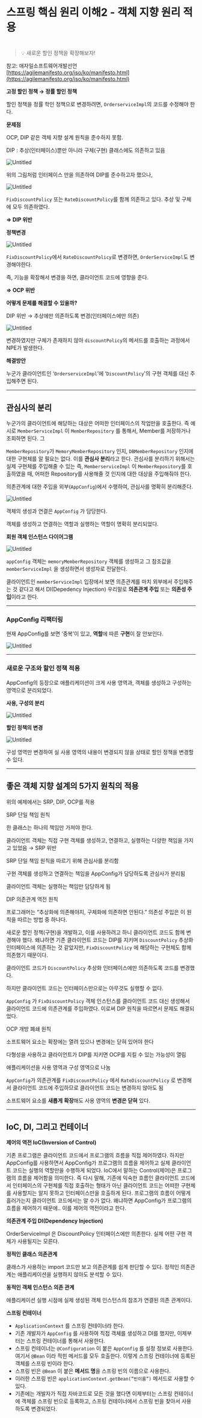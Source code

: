 # 스프링 핵심 원리 이해2 - 객체 지향 원리 적용

# 

> 💡 새로운 할인 정책을 확장해보자!



참고: 애자일소프트웨어개발선언 [https://agilemanifesto.org/iso/ko/manifesto.html](https://agilemanifesto.org/iso/ko/manifesto.html)

**고정 할인 정책 → 정률 할인 정책**

할인 정책을 정률 학인 정책으로 변경하려면, `OrderserviceImpl`의 코드를 수정해야 한다.

**문제점**

OCP, DIP 같은 객체 지향 설계 원칙을 준수하지 못함.

DIP : 추상(인터페이스)뿐만 아니라 구체(구현) 클래스에도 의존하고 있음

![Untitled](../img/스프링핵심원리이해2-객체지향원리적용/Untitled.png)

위의 그림처럼 인터페이스 만을 의존하여 DIP를 준수하고자 했으나,

![Untitled](../img/스프링핵심원리이해2-객체지향원리적용/Untitled%201.png)

`FixDiscountPolicy` 또는 `RateDiscountPolicy`를 함께 의존하고 있다. 추상 및 구체에 모두 의존하였다.

**⇒ DIP 위반**

**정책변경**

![Untitled](../img/스프링핵심원리이해2-객체지향원리적용/Untitled%202.png)

`FixDiscountPolicy`에서 `RateDiscountPolicy`로 변경하면, `OrderServiceImpl`도 변경해야한다.

즉, 기능을 확장해서 변경을 하면, 클라이언트 코드에 영향을 준다.

**⇒ OCP 위반**

**어떻게 문제를 해결할 수 있을까?**

DIP 위반 → 추상에만 의존하도록 변경(인터페이스에만 의존)

![Untitled](../img/스프링핵심원리이해2-객체지향원리적용/Untitled%203.png)

변경하였지만 구체가 존재하지 않아 `discountPolicy`의 메서드를 호출하는 과정에서 NPE가 발생한다.

**해결방안**

누군가 클라이언트인 ‘`OrderserviceImpl`’에 ‘`DiscountPolicy`'의 구현 객체를 대신 주입해주면 된다.

---

## **관심사의 분리**

누군가의 클라이언트에 해당하는 대상은 어떠한 인터페이스의 작업만을 호출한다. 즉 예시로 `MemberServiceImpl` 이 `MemberRepository` 를 통해서, Member를 저장하거나 조회하면 된다. 그  

`MemberRepository`가 `MemoryMemberRepository` 인지, `DBMemberRepository` 인지에 대한 구현체를 알 필요는 없다. 이를 **관심사 분리**라고 한다. 관심사를 분리하기 위해서는 실제 구현체를 주입해줄 수 있는 즉, `MemberserviceImpl` 이 `MemberRepository`를 호출하였을 때, 어떠한 Repository를 사용해줄 것 인지에 대한 대상을 주입해줘야 한다.

의존관계에 대한 주입을 외부(`AppConfig`)에서 수행하여, 관심사를 명확히 분리해준다.

![Untitled](../img/스프링핵심원리이해2-객체지향원리적용/Untitled%204.png)

객체의 생성과 연결은 `AppConfig` 가 담당한다.

객체를 생성하고 연결하는 역할과 실행하는 역할이 명확히 분리되었다.

**회원 객체 인스턴스 다이어그램**

![Untitled](../img/스프링핵심원리이해2-객체지향원리적용/Untitled%205.png)

`appConfig` 객체는 `memoryMemberRepository` 객체를 생성하고 그 참조값을 `memberServiceImpl` 을 생성하면서 생성자로 전달한다.

클라이언트인 `memberServiceImpl` 입장에서 보면 의존관계를 마치 외부에서 주입해주는 것 같다고 해서 DI(Depedency Injection) 우리말로 **의존관계 주입** 또는 **의존성 주입**이라고 한다.

---

### AppConfig 리팩터링

현재 AppConfig를 보면 ‘중복’이 있고, **역할**에 따른 **구현**이 잘 안보인다.

![Untitled](../img/스프링핵심원리이해2-객체지향원리적용/Untitled%206.png)

---

### 새로운 구조와 할인 정책 적용

AppConfig의 등장으로 애플리케이션이 크게 사용 영역과, 객체를 생성하고 구성하는 영역으로 분리되었다.

**사용, 구성의 분리**

![Untitled](../img/스프링핵심원리이해2-객체지향원리적용/Untitled%207.png)

**할인 정책의 변경**

![Untitled](../img/스프링핵심원리이해2-객체지향원리적용/Untitled%208.png)

구성 영역만 변경하여 실 사용 영역의 내용이 변경되지 않을 상태로 할인 정책을 변경할 수 있다.

---

## 좋은 객체 지향 설계의 5가지 원칙의 적용

위의 예제에서는 SRP, DIP, OCP를 적용

SRP 단일 책임 원칙

한 클래스는 하나의 책임만 가져야 한다.

클라이언트 객체는 직접 구현 객체를 생성하고, 연결하고, 실행하는 다양한 책임을 가지고 있었음 → SRP 위반

SRP 단일 책임 원칙을 따르기 위해 관심사를 분리함

구현 객체를 생성하고 연결하는 책임을 AppConfig가 담당하도록 관심사가 분리됨

클라이언트 객체는 실행하는 책임만 담당하게 됨

DIP 의존관계 역전 원칙

프로그래머는 “추상화에 의존해야지, 구체화에 의존하면 안된다.” 의존성 주입은 이 원칙을 따르는 방법 중 하나다.

새로운 할인 정책(구현)을 개발하고, 이를 사용하려고 하니 클라이언트 코드도 함께 변경해야 했다. 왜냐하면 기존 클라이언트 코드는 DIP를 지키며 `DiscountPolicy` 추상화 인터페이스에 의존하는 것 같았지만, `FixDiscountPolicy` 에 해당하는 구현체도 함께 의존했기 때문이다.

클라이언트 코드가 `DiscountPolicy` 추상화 인터페이스에만 의존하도록 코드를 변경했다.

하지만 클라이언트 코드는 인터페이스만으로는 아무것도 실행할 수 없다.

`AppConfig` 가 `FixDiscountPolicy` 객체 인스턴스를 클라이언트 코드 대신 생성해서 클라이언트 코드에 의존관계를 주입하였다. 이로써 DIP 원칙을 따르면서 문제도 해결되었다.

OCP 개방 폐쇄 원칙

소프트웨어 요소는 확장에는 열려 있으나 변경에는 닫혀 있어야 한다

다형성을 사용하고 클라이언트가 DIP를 지키면 OCP를 지킬 수 있는 가능성이 열림

애플리케이션을 사용 영역과 구성 영역으로 나눔

`AppConfig`가 의존관계를 `FixDiscountPolicy` 에서 `RateDiscountPolicy` 로 변경해서 클라이언트 코드에 주입하므로 클라이언트 코드는 변경하지 않아도 됨

소프트웨어 요소를 **새롭게** **확장**해도 사용 영역의 **변경은 닫혀** 있다.

---

## IoC, DI, 그리고 컨테이너

**제어의 역전 IoC(Inversion of Control)**

기존 프로그램은 클라이언트 코드에서 프로그램의 흐름을 직접 제어하였다. 하지만 AppConfig를 사용하면서 AppConfig가 프로그램의 흐름을 제어하고 실제 클라이언트 코드는 실행의 역할만을 수행하게 되었다. IoC에서 말하는 Control(제어)은 프로그램의 흐름을 제어함을 의미한다. 즉 다시 말해, 기존에 익숙한 흐름인 클라이언트 코드에서 인터페이스의 구현체를 직접 호출하는 형태가 아닌 클라이언트 코드는 어떠한 구현체를 사용할지는 알지 못하고 인터페이스만을 호출하게 된다. 프로그램의 흐름이 어떻게 흘러가는지 클라이언트 코드에서는 알 수가 없다. 왜냐하면 AppConfig가 프로그램의 흐름을 제어하기 때문에.. 이를 제어의 역전이라고 한다.

**의존관계 주입 DI(Dependency Injection)**

OrderServiceImpl 은 DiscountPolicy 인터페이스에만 의존한다. 실제 어떤 구현 객체가 사용될지는 모른다.

**정적인 클래스 의존관계**

클래스가 사용하는 import 코드만 보고 의존관계를 쉽게 판단할 수 있다. 정적인 의존관계는 애플리케이션을 실행하지 않아도 분석할 수 있다.

**동적인 객체 인스턴스 의존 관계**

애플리케이션 실행 시점에 실제 생성된 객체 인스턴스의 참조가 연결된 의존 관계이다.

**스프링 컨테이너**

- `ApplicationContext` 를 스프링 컨테이너라 한다.
- 기존 개발자가 `AppConfig` 를 사용하여 직접 객체를 생성하고 DI를 했지만, 이제부터는 스프링 컨테이너를 통해서 사용한다.
- 스프링 컨테이너는 `@Configuration` 이 붙은 `AppConfig` 를 설정 정보로 사용한다. 여기서 `@Bean` 이라 적힌 메서드를 모두 호출한다. 이렇게 스프링 컨테이너에 등록된 객체를 스프링 빈이라 한다.
- 스프링 빈은 `@Bean` 이 붙은 **메서드 명**을 스프링 빈의 이름으로 사용한다.
- 이러한 스프링 빈은 `applicationContext.getBean(”빈이름”)` 메서드로 사용할 수 있다.
- 기존에는 개발자가 직접 자바코드로 모든 것을 했다면 이제부터는 스프링 컨테이너에 객체를 스프링 빈으로 등록하고, 스프링 컨테이너에서 스프링 빈을 찾아서 사용하도록 변경되었다.
